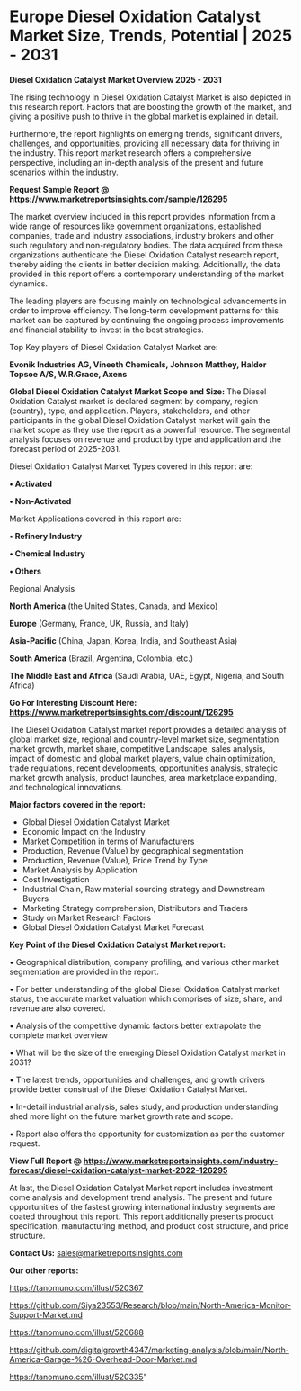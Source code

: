 # Europe Diesel Oxidation Catalyst Market Size, Trends, Potential | 2025 - 2031

<Strong> Diesel Oxidation Catalyst Market Overview 2025 - 2031</strong>

The rising technology in Diesel Oxidation Catalyst Market is also depicted in this research report. Factors that are boosting the growth of the market, and giving a positive push to thrive in the global market is explained in detail.

Furthermore, the report highlights on emerging trends, significant drivers, challenges, and opportunities, providing all necessary data for thriving in the industry. This report market research offers a comprehensive perspective, including an in-depth analysis of the present and future scenarios within the industry.

<strong>Request Sample Report @ <a href=https://www.marketreportsinsights.com/sample/126295>https://www.marketreportsinsights.com/sample/126295</a></strong>

The market overview included in this report provides information from a wide range of resources like government organizations, established companies, trade and industry associations, industry brokers and other such regulatory and non-regulatory bodies. The data acquired from these organizations authenticate the Diesel Oxidation Catalyst research report, thereby aiding the clients in better decision making. Additionally, the data provided in this report offers a contemporary understanding of the market dynamics.

The leading players are focusing mainly on technological advancements in order to improve efficiency. The long-term development patterns for this market can be captured by continuing the ongoing process improvements and financial stability to invest in the best strategies.

Top Key players of Diesel Oxidation Catalyst Market are:

<strong>Evonik Industries AG, Vineeth Chemicals, Johnson Matthey, Haldor Topsoe A/S, W.R.Grace, Axens</strong>

<strong><b>Global Diesel Oxidation Catalyst Market Scope and Size:</b></strong>
The Diesel Oxidation Catalyst market is declared segment by company, region (country), type, and application. Players, stakeholders, and other participants in the global Diesel Oxidation Catalyst market will gain the market scope as they use the report as a powerful resource. The segmental analysis focuses on revenue and product by type and application and the forecast period of 2025-2031.

Diesel Oxidation Catalyst Market Types covered in this report are:

<strong>• Activated

• Non-Activated</strong>

Market Applications covered in this report are:

<strong>• Refinery Industry

• Chemical Industry

• Others</strong> 

Regional Analysis

<strong>North America</strong> (the United States, Canada, and Mexico)

<strong>Europe</strong> (Germany, France, UK, Russia, and Italy)

<strong>Asia-Pacific</strong> (China, Japan, Korea, India, and Southeast Asia)

<strong>South America</strong> (Brazil, Argentina, Colombia, etc.)

<strong>The Middle East and Africa</strong> (Saudi Arabia, UAE, Egypt, Nigeria, and South Africa)

<strong>Go For Interesting Discount Here: <a href=https://www.marketreportsinsights.com/discount/126295>https://www.marketreportsinsights.com/discount/126295</a></strong>

The Diesel Oxidation Catalyst market report provides a detailed analysis of global market size, regional and country-level market size, segmentation market growth, market share, competitive Landscape, sales analysis, impact of domestic and global market players, value chain optimization, trade regulations, recent developments, opportunities analysis, strategic market growth analysis, product launches, area marketplace expanding, and technological innovations.

<strong><b>Major factors covered in the report:</b></strong>
<ul>
  <li>Global Diesel Oxidation Catalyst Market </li>
  <li>Economic Impact on the Industry</li>
  <li>Market Competition in terms of Manufacturers</li>
  <li>Production, Revenue (Value) by geographical segmentation</li>
  <li>Production, Revenue (Value), Price Trend by Type</li>
  <li>Market Analysis by Application</li>
  <li>Cost Investigation</li>
  <li>Industrial Chain, Raw material sourcing strategy and Downstream Buyers</li>
  <li>Marketing Strategy comprehension, Distributors and Traders</li>
  <li>Study on Market Research Factors</li>
  <li>Global Diesel Oxidation Catalyst Market Forecast</li>
</ul>

<strong><b>Key Point of the Diesel Oxidation Catalyst Market report:</b></strong>

• Geographical distribution, company profiling, and various other market segmentation are provided in the report.

• For better understanding of the global Diesel Oxidation Catalyst market status, the accurate market valuation which comprises of size, share, and revenue are also covered.

• Analysis of the competitive dynamic factors better extrapolate the complete market overview

• What will be the size of the emerging Diesel Oxidation Catalyst market in 2031?

• The latest trends, opportunities and challenges, and growth drivers provide better construal of the Diesel Oxidation Catalyst Market.

• In-detail industrial analysis, sales study, and production understanding shed more light on the future market growth rate and scope.

• Report also offers the opportunity for customization as per the customer request.

<strong><b>View Full Report @ <a href=https://www.marketreportsinsights.com/industry-forecast/diesel-oxidation-catalyst-market-2022-126295>https://www.marketreportsinsights.com/industry-forecast/diesel-oxidation-catalyst-market-2022-126295</a></b></strong>


At last, the Diesel Oxidation Catalyst Market report includes investment come analysis and development trend analysis. The present and future opportunities of the fastest growing international industry segments are coated throughout this report. This report additionally presents product specification, manufacturing method, and product cost structure, and price structure.

<strong>Contact Us:</strong>
sales@marketreportsinsights.com

<strong>Our other reports:</strong>

<a href=https://tanomuno.com/illust/520367>https://tanomuno.com/illust/520367</a>

<a href=https://github.com/Siya23553/Research/blob/main/North-America-Monitor-Support-Market.md>https://github.com/Siya23553/Research/blob/main/North-America-Monitor-Support-Market.md</a>

<a href=https://tanomuno.com/illust/520688>https://tanomuno.com/illust/520688</a>

<a href=https://github.com/digitalgrowth4347/marketing-analysis/blob/main/North-America-Garage-%26-Overhead-Door-Market.md>https://github.com/digitalgrowth4347/marketing-analysis/blob/main/North-America-Garage-%26-Overhead-Door-Market.md</a>

<a href=https://tanomuno.com/illust/520335>https://tanomuno.com/illust/520335</a>"
